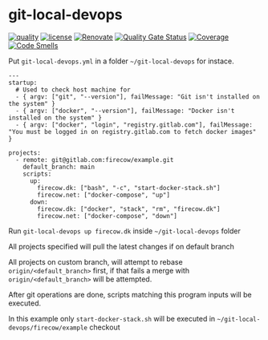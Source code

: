 # git-local-devops

[![quality](https://img.shields.io/github/workflow/status/firecow/git-local-devops/Quality)](https://github.com/firecow/git-local-devops/actions)
[![license](https://img.shields.io/github/license/firecow/git-local-devops)](https://npmjs.org/package/git-local-devops)
[![Renovate](https://img.shields.io/badge/renovate-enabled-brightgreen.svg)](https://renovatebot.com)
[![Quality Gate Status](https://sonarcloud.io/api/project_badges/measure?project=firecow_git-local-devops&metric=alert_status)](https://sonarcloud.io/dashboard?id=firecow_git-local-devops)
[![Coverage](https://sonarcloud.io/api/project_badges/measure?project=firecow_git-local-devops&metric=coverage)](https://sonarcloud.io/dashboard?id=firecow_git-local-devops)
[![Code Smells](https://sonarcloud.io/api/project_badges/measure?project=firecow_git-local-devops&metric=code_smells)](https://sonarcloud.io/dashboard?id=firecow_git-local-devops)

Put `git-local-devops.yml` in a folder `~/git-local-devops` for instace.

```
---
startup:
  # Used to check host machine for 
  - { argv: ["git", "--version"], failMessage: "Git isn't installed on the system" }
  - { argv: ["docker", "--version"], failMessage: "Docker isn't installed on the system" }
  - { argv: ["docker", "login", "registry.gitlab.com"], failMessage: "You must be logged in on registry.gitlab.com to fetch docker images" }

projects:
  - remote: git@gitlab.com:firecow/example.git
    default_branch: main
    scripts:
      up:
        firecow.dk: ["bash", "-c", "start-docker-stack.sh"]
        firecow.net: ["docker-compose", "up"]
      down:
        firecow.dk: ["docker", "stack", "rm", "firecow.dk"]
        firecow.net: ["docker-compose", "down"]
```

Run `git-local-devops up firecow.dk` inside `~/git-local-devops` folder

All projects specified will pull the latest changes if on default branch

All projects on custom branch, will attempt to rebase `origin/<default_branch>` first, if that fails a merge with `origin/<default_branch>` will be attempted.

After git operations are done, scripts matching this program inputs will be executed.

In this example only `start-docker-stack.sh` will be executed in `~/git-local-devops/firecow/example` checkout

